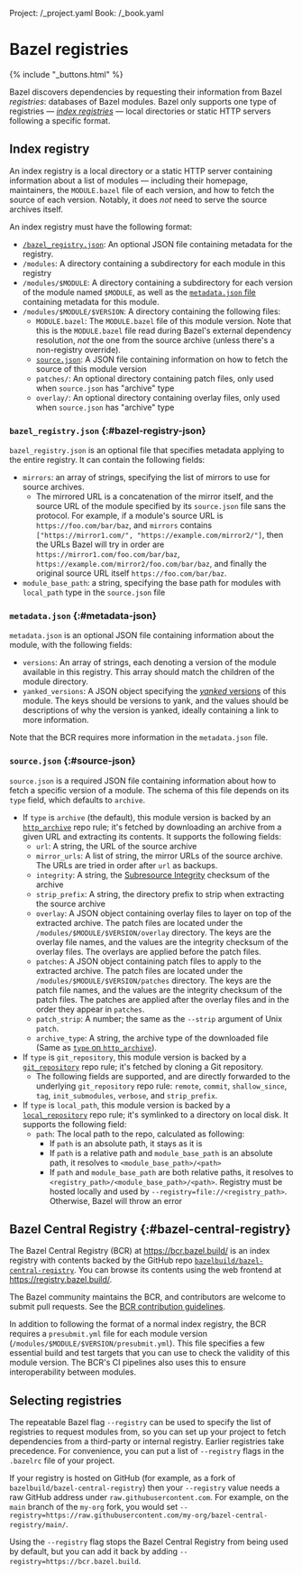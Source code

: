 Project: /_project.yaml
Book: /_book.yaml

# Bazel registries

{% include "_buttons.html" %}

Bazel discovers dependencies by requesting their information from Bazel
*registries*: databases of Bazel modules. Bazel only supports one type of
registries — [*index registries*](#index_registry) — local directories or static
HTTP servers following a specific format.

## Index registry

An index registry is a local directory or a static HTTP server containing
information about a list of modules — including their homepage, maintainers, the
`MODULE.bazel` file of each version, and how to fetch the source of each
version. Notably, it does *not* need to serve the source archives itself.

An index registry must have the following format:

*   [`/bazel_registry.json`](#bazel-registry-json): An optional JSON file
    containing metadata for the registry.
*   `/modules`: A directory containing a subdirectory for each module in this
    registry
*   `/modules/$MODULE`: A directory containing a subdirectory for each version
    of the module named `$MODULE`, as well as the [`metadata.json`
    file](#metadata-json) containing metadata for this module.
*   `/modules/$MODULE/$VERSION`: A directory containing the following files:
    *   `MODULE.bazel`: The `MODULE.bazel` file of this module version. Note
        that this is the `MODULE.bazel` file read during Bazel's external
        dependency resolution, _not_ the one from the source archive (unless
        there's a non-registry override).
    *   [`source.json`](#source-json): A JSON file containing information on how
        to fetch the source of this module version
    *   `patches/`: An optional directory containing patch files, only used when
        `source.json` has "archive" type
    *   `overlay/`: An optional directory containing overlay files, only used
        when `source.json` has "archive" type

### `bazel_registry.json` {:#bazel-registry-json}

`bazel_registry.json` is an optional file that specifies metadata applying to
the entire registry. It can contain the following fields:

*   `mirrors`: an array of strings, specifying the list of mirrors to use for
    source archives.
    *   The mirrored URL is a concatenation of the mirror itself, and the
        source URL of the module specified by its `source.json` file sans the
        protocol. For example, if a module's source URL is
        `https://foo.com/bar/baz`, and `mirrors` contains
        `["https://mirror1.com/", "https://example.com/mirror2/"]`, then the
        URLs Bazel will try in order are `https://mirror1.com/foo.com/bar/baz`,
        `https://example.com/mirror2/foo.com/bar/baz`, and finally the original
        source URL itself `https://foo.com/bar/baz`.
*   `module_base_path`: a string, specifying the base path for modules with
    `local_path` type in the `source.json` file

### `metadata.json` {:#metadata-json}

`metadata.json` is an optional JSON file containing information about the
module, with the following fields:

*   `versions`: An array of strings, each denoting a version of the module
    available in this registry. This array should match the children of the
    module directory.
*   `yanked_versions`: A JSON object specifying the [*yanked*
    versions](/external/module#yanked_versions) of this module. The keys
    should be versions to yank, and the values should be descriptions of
    why the version is yanked, ideally containing a link to more
    information.

Note that the BCR requires more information in the `metadata.json` file.

### `source.json` {:#source-json}

`source.json` is a required JSON file containing information about how to fetch
a specific version of a module. The schema of this file depends on its `type`
field, which defaults to `archive`.

*   If `type` is `archive` (the default), this module version is backed by an
    [`http_archive`](/rules/lib/repo/http#http_archive) repo rule; it's fetched
    by downloading an archive from a given URL and extracting its contents. It
    supports the following fields:
    *   `url`: A string, the URL of the source archive
    *   `mirror_urls`: A list of string, the mirror URLs of the source archive.
        The URLs are tried in order after `url` as backups.
    *   `integrity`: A string, the [Subresource
        Integrity][subresource-integrity] checksum of the archive
    *   `strip_prefix`: A string, the directory prefix to strip when extracting
        the source archive
    *   `overlay`: A JSON object containing overlay files to layer on top of the
        extracted archive. The patch files are located under the
        `/modules/$MODULE/$VERSION/overlay` directory. The keys are the
        overlay file names, and the values are the integrity checksum of
        the overlay files. The overlays are applied before the patch files.
    *   `patches`: A JSON object containing patch files to apply to the
        extracted archive. The patch files are located under the
        `/modules/$MODULE/$VERSION/patches` directory. The keys are the
        patch file names, and the values are the integrity checksum of
        the patch files. The patches are applied after the overlay files and in
        the order they appear in `patches`.
    *   `patch_strip`: A number; the same as the `--strip` argument of Unix
        `patch`.
    *   `archive_type`: A string, the archive type of the downloaded file (Same
        as [`type` on `http_archive`](/rules/lib/repo/http#http_archive-type)).
*   If `type` is `git_repository`, this module version is backed by a
    [`git_repository`](/rules/lib/repo/git#git_repository) repo rule; it's
    fetched by cloning a Git repository.
    *   The following fields are supported, and are directly forwarded to the
        underlying `git_repository` repo rule: `remote`, `commit`,
        `shallow_since`, `tag`, `init_submodules`, `verbose`, and
        `strip_prefix`.
*   If `type` is `local_path`, this module version is backed by a
    [`local_repository`](/rules/lib/repo/local#local_repository) repo rule;
    it's symlinked to a directory on local disk. It supports the following
    field:
    *   `path`: The local path to the repo, calculated as following:
        *   If `path` is an absolute path, it stays as it is
        *   If `path` is a relative path and `module_base_path` is an
            absolute path, it resolves to `<module_base_path>/<path>`
        *   If `path` and `module_base_path` are both relative paths, it
            resolves to `<registry_path>/<module_base_path>/<path>`.
            Registry must be hosted locally and used by
            `--registry=file://<registry_path>`. Otherwise, Bazel will
            throw an error

## Bazel Central Registry {:#bazel-central-registry}

The Bazel Central Registry (BCR) at <https://bcr.bazel.build/> is an index
registry with contents backed by the GitHub repo
[`bazelbuild/bazel-central-registry`][bcr-repo]. You can browse its contents
using the web frontend at <https://registry.bazel.build/>.

The Bazel community maintains the BCR, and contributors are welcome to submit
pull requests. See the [BCR contribution
guidelines][bcr-contribution-guidelines].

In addition to following the format of a normal index registry, the BCR requires
a `presubmit.yml` file for each module version
(`/modules/$MODULE/$VERSION/presubmit.yml`). This file specifies a few essential
build and test targets that you can use to check the validity of this module
version. The BCR's CI pipelines also uses this to ensure interoperability
between modules.

## Selecting registries

The repeatable Bazel flag `--registry` can be used to specify the list of
registries to request modules from, so you can set up your project to fetch
dependencies from a third-party or internal registry. Earlier registries take
precedence. For convenience, you can put a list of `--registry` flags in the
`.bazelrc` file of your project.

If your registry is hosted on GitHub (for example, as a fork of
`bazelbuild/bazel-central-registry`) then your `--registry` value needs a raw
GitHub address under `raw.githubusercontent.com`. For example, on the `main`
branch of the `my-org` fork, you would set
`--registry=https://raw.githubusercontent.com/my-org/bazel-central-registry/main/`.

Using the `--registry` flag stops the Bazel Central Registry from being used by
default, but you can add it back by adding `--registry=https://bcr.bazel.build`.

[bcr-contribution-guidelines]: https://github.com/bazelbuild/bazel-central-registry/blob/main/docs/README.md
[bcr-repo]: https://github.com/bazelbuild/bazel-central-registry
[subresource-integrity]: https://w3c.github.io/webappsec-subresource-integrity/#integrity-metadata-description
